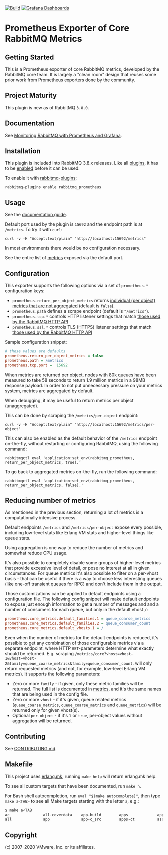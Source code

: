 [![Build](https://img.shields.io/github/workflow/status/rabbitmq/rabbitmq-prometheus/Test)](https://github.com/rabbitmq/rabbitmq-prometheus/actions?query=workflow%3ATest)
[![Grafana Dashboards](https://img.shields.io/badge/Grafana-6%20dashboards-blue)](https://grafana.com/orgs/rabbitmq)

# Prometheus Exporter of Core RabbitMQ Metrics

## Getting Started

This is a Prometheus exporter of core RabbitMQ metrics, developed by the RabbitMQ core team.
It is largely a "clean room" design that reuses some prior work from Prometheus exporters done by the community.

## Project Maturity

This plugin is new as of RabbitMQ `3.8.0`.

## Documentation

See [Monitoring RabbitMQ with Prometheus and Grafana](https://www.rabbitmq.com/prometheus.html).


## Installation

This plugin is included into RabbitMQ 3.8.x releases. Like all [plugins](https://www.rabbitmq.com/plugins.html), it has to be
[enabled](https://www.rabbitmq.com/plugins.html#ways-to-enable-plugins) before it can be used:

To enable it with [rabbitmq-plugins](http://www.rabbitmq.com/man/rabbitmq-plugins.1.man.html):

``` shell
rabbitmq-plugins enable rabbitmq_prometheus
```

## Usage

See the [documentation guide](https://www.rabbitmq.com/prometheus.html).

Default port used by the plugin is `15692` and the endpoint path is at `/metrics`.
To try it with `curl`:

```shell
curl -v -H "Accept:text/plain" "http://localhost:15692/metrics"
```

In most environments there would be no configuration necessary.

See the entire list of [metrics](metrics.md) exposed via the default port.


## Configuration

This exporter supports the following options via a set of `prometheus.*` configuration keys:

 * `prometheus.return_per_object_metrics` returns [individual (per object) metrics that are not aggregated](https://www.rabbitmq.com/prometheus.html#metric-aggregation) (default is `false`).
 * `prometheus.path` defines a scrape endpoint (default is `"/metrics"`).
 * `prometheus.tcp.*` controls HTTP listener settings that match [those used by the RabbitMQ HTTP API](https://www.rabbitmq.com/management.html#configuration)
 * `prometheus.ssl.*` controls TLS (HTTPS) listener settings that match [those used by the RabbitMQ HTTP API](https://www.rabbitmq.com/management.html#single-listener-https)

Sample configuration snippet:

```ini
# these values are defaults
prometheus.return_per_object_metrics = false
prometheus.path = /metrics
prometheus.tcp.port =  15692
```

When metrics are returned per object, nodes with 80k queues have been measured to take 58 seconds to return 1.9 million metrics in a 98MB response payload.
In order to not put unnecessary pressure on your metrics system, metrics are aggregated by default.

When debugging, it may be useful to return metrics per object (unaggregated).

This can be done by scraping the `/metrics/per-object` endpoint:
```shell
curl -v -H "Accept:text/plain" "http://localhost:15692/metrics/per-object"
```

This can also be enabled as the default behavior of the `/metrics` endpoint on-the-fly,
without restarting or configuring RabbitMQ, using the following command:

```
rabbitmqctl eval 'application:set_env(rabbitmq_prometheus, return_per_object_metrics, true).'
```

To go back to aggregated metrics on-the-fly, run the following command:

```
rabbitmqctl eval 'application:set_env(rabbitmq_prometheus, return_per_object_metrics, false).'
```

## Reducing number of metrics

As mentioned in the previous section, returning a lot of metrics is a computationally intensive process. 

Default endpoints `/metrics` and `/metrics/per-object` expose every possible, including low-level stats like Erlang VM stats and higher-level things like queue stats.

Using aggregation is one way to reduce the number of metrics and somewhat reduce CPU usage. 

It's also possible to completely disable some groups of higher-level metrics that provide excessive level of detail, or pose no interest at all in given circumstances. For queue metrics it's also possible to filter on a per-vhost basis - that can be useful if there is a way to choose less interesting queues (like one-off transient queues for RPC) and don't include them in the output.

Those customizations can be applied to default endpoints using a configuration file. The following config snippet will make default endpoints to expose just enough information to get a number of messages and and a number of consumers for each queue, but only in the default vhost `/`:

```ini
prometheus.core_metrics.default_families.1 = queue_coarse_metrics
prometheus.core_metrics.default_families.2 = queue_consumer_count
prometheus.core_metrics.default_vhosts.1 = /
```

Even when the number of metrics for the default endpoints is reduced, it's possible to get any combination of those configurable metrics via a separate endpoint, where HTTP `GET`-parameters determine what exactly should be returned. E.g. scraping `/metrics/core?vhost=vhost-1&vhost=vhost-2&family=queue_coarse_metrics&family=queue_consumer_count`. will only return requested metrics (and not, for example, low-level Erlang VM metrics). It supports the following parameters:

* Zero or more `family` - if given, only these metric families will be returned. The full list is documented in [metrics](metrics.md), and it's the same names that are being used in the config file.
* Zero or more `vhost` - if it's given, queue related metrics (`queue_coarse_metrics`, `queue_coarse_metrics` and `queue_metrics`) will be returned only for given vhost(s).
* Optional `per-object` - if it's `1` or `true`, per-object values without aggregation will be returned.

## Contributing

See [CONTRIBUTING.md](https://github.com/rabbitmq/rabbitmq-prometheus/blob/master/CONTRIBUTING.md).


## Makefile

This project uses [erlang.mk](https://erlang.mk/), running `make help` will return erlang.mk help.

To see all custom targets that have been documented, run `make h`.

For Bash shell autocompletion, run `eval "$(make autocomplete)"`, then type `make a<TAB>` to see all Make targets starting with the letter `a`, e.g.:

```sh
$ make a<TAB
ac               all.coverdata    app-build        apps             apps-eunit       asciidoc-guide   autocomplete
all              app              app-c_src        apps-ct          asciidoc         asciidoc-manual
```


## Copyright

(c) 2007-2020 VMware, Inc. or its affiliates.
